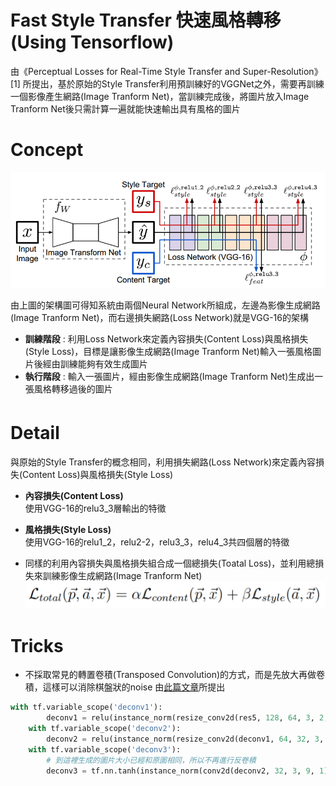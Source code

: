 # Fast Style Transfer 快速風格轉移 (Using Tensorflow)
由《Perceptual Losses for Real-Time Style Transfer and Super-Resolution》[1] 所提出，基於原始的Style Transfer利用預訓練好的VGGNet之外，需要再訓練一個影像產生網路(Image Tranform Net)，當訓練完成後，將圖片放入Image Tranform Net後只需計算一遍就能快速輸出具有風格的圖片


# Concept
![arch](https://github.com/s90210jacklen/Fast-Style-Transfer/blob/master/images/arch.png)

由上圖的架構圖可得知系統由兩個Neural Network所組成，左邊為影像生成網路(Image Tranform Net)，而右邊損失網路(Loss Network)就是VGG-16的架構

- **訓練階段** : 利用Loss Network來定義內容損失(Content Loss)與風格損失(Style Loss)，目標是讓影像生成網路(Image Tranform Net)輸入一張風格圖片後經由訓練能夠有效生成圖片
- **執行階段** : 輸入一張圖片，經由影像生成網路(Image Tranform Net)生成出一張風格轉移過後的圖片

# Detail　
與原始的Style Transfer的概念相同，利用損失網路(Loss Network)來定義內容損失(Content Loss)與風格損失(Style Loss)



- **內容損失(Content Loss)**</br>
使用VGG-16的relu3_3層輸出的特徵



- **風格損失(Style Loss)**</br>
使用VGG-16的relu1_2，relu2-2，relu3_3，relu4_3共四個層的特徵

- 同樣的利用內容損失與風格損失組合成一個總損失(Toatal Loss)，並利用總損失來訓練影像生成網路(Image Tranform Net)
![Total loss](https://github.com/s90210jacklen/Fast-Style-Transfer/blob/master/images/total_loss.png)

# Tricks
- 不採取常見的轉置卷積(Transposed Convolution)的方式，而是先放大再做卷積，這樣可以消除棋盤狀的noise
由[此篇文章](https://distill.pub/2016/deconv-checkerboard/)所提出
```python
with tf.variable_scope('deconv1'):
        deconv1 = relu(instance_norm(resize_conv2d(res5, 128, 64, 3, 2, training)))
    with tf.variable_scope('deconv2'):
        deconv2 = relu(instance_norm(resize_conv2d(deconv1, 64, 32, 3, 2, training)))
    with tf.variable_scope('deconv3'):
        # 到這裡生成的圖片大小已經和原圖相同，所以不再進行反卷積
        deconv3 = tf.nn.tanh(instance_norm(conv2d(deconv2, 32, 3, 9, 1)))
```



